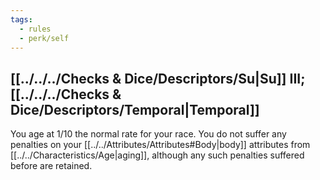 ```yaml
---
tags:
  - rules
  - perk/self
---
```

## [[../../../Checks & Dice/Descriptors/Su|Su]] III; [[../../../Checks & Dice/Descriptors/Temporal|Temporal]]
You age at 1/10 the normal rate for your race. You do not suffer any penalties on your [[../../Attributes/Attributes#Body|body]] attributes from [[../../Characteristics/Age|aging]], although any such penalties suffered before are retained.